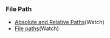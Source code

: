 
### File Path
- [Absolute and Relative Paths](https://www.youtube.com/watch?v=ephId3mYu9o)(Watch)
- [File paths](https://www.youtube.com/watch?v=gq0j8wr6nxg&t=632s)(Watch)
